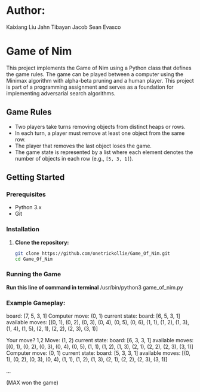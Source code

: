 # Author: 
Kaixiang Liu
Jahn Tibayan
Jacob Sean Evasco


# Game of Nim

This project implements the Game of Nim using a Python class that defines the game rules. The game can be played between a computer using the Minimax algorithm with alpha-beta pruning and a human player. This project is part of a programming assignment and serves as a foundation for implementing adversarial search algorithms.

## Game Rules

- Two players take turns removing objects from distinct heaps or rows.
- In each turn, a player must remove at least one object from the same row.
- The player that removes the last object loses the game.
- The game state is represented by a list where each element denotes the number of objects in each row (e.g., `[5, 3, 1]`).

## Getting Started

### Prerequisites

- Python 3.x
- Git

### Installation

1. **Clone the repository:**
   ```sh
   git clone https://github.com/onetrickollie/Game_Of_Nim.git
   cd Game_Of_Nim

### Running the Game

**Run this line of command in terminal**
/usr/bin/python3 game_of_nim.py


### Example Gameplay: 
board:  [7, 5, 3, 1]
Computer move: (0, 1)
current state: board: [6, 5, 3, 1]
available moves: [(0, 1), (0, 2), (0, 3), (0, 4), (0, 5), (0, 6), (1, 1), (1, 2), (1, 3), (1, 4), (1, 5), (2, 1), (2, 2), (2, 3), (3, 1)]

Your move? 1,2
Move: (1, 2)
current state: board: [6, 3, 3, 1]
available moves: [(0, 1), (0, 2), (0, 3), (0, 4), (0, 5), (1, 1), (1, 2), (1, 3), (2, 1), (2, 2), (2, 3), (3, 1)]
Computer move: (0, 1)
current state: board: [5, 3, 3, 1]
available moves: [(0, 1), (0, 2), (0, 3), (0, 4), (1, 1), (1, 2), (1, 3), (2, 1), (2, 2), (2, 3), (3, 1)]

...

(MAX won the game)
